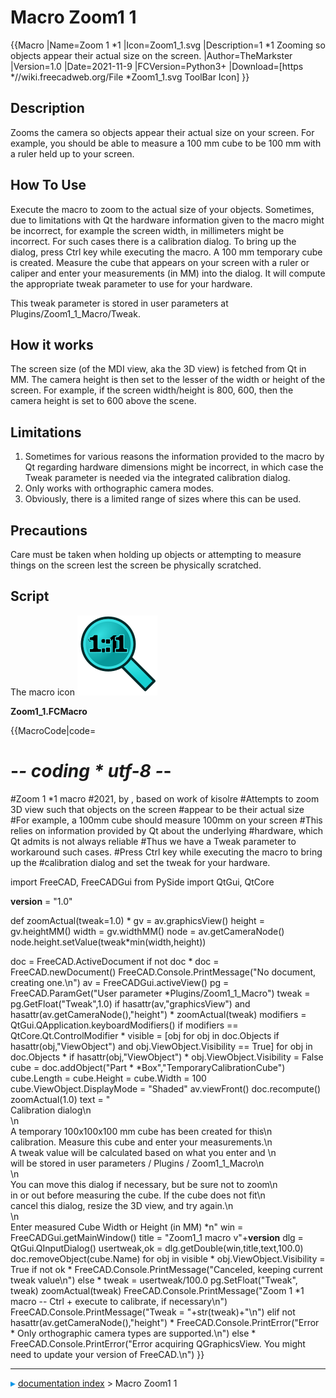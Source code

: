 # Macro Zoom1 1
{{Macro
|Name=Zoom 1   *1
|Icon=Zoom1_1.svg
|Description=1   *1 Zooming so objects appear their actual size on the screen.
|Author=TheMarkster
|Version=1.0
|Date=2021-11-9
|FCVersion=Python3+
|Download=[https   *//wiki.freecadweb.org/File   *Zoom1_1.svg ToolBar Icon]
}}

## Description

Zooms the camera so objects appear their actual size on your screen. For example, you should be able to measure a 100 mm cube to be 100 mm with a ruler held up to your screen.

## How To Use 

Execute the macro to zoom to the actual size of your objects. Sometimes, due to limitations with Qt the hardware information given to the macro might be incorrect, for example the screen width, in millimeters might be incorrect. For such cases there is a calibration dialog. To bring up the dialog, press Ctrl key while executing the macro. A 100 mm temporary cube is created. Measure the cube that appears on your screen with a ruler or caliper and enter your measurements (in MM) into the dialog. It will compute the appropriate tweak parameter to use for your hardware.

This tweak parameter is stored in user parameters at Plugins/Zoom1\_1\_Macro/Tweak.

## How it works 

The screen size (of the MDI view, aka the 3D view) is fetched from Qt in MM. The camera height is then set to the lesser of the width or height of the screen. For example, if the screen width/height is 800, 600, then the camera height is set to 600 above the scene.

## Limitations

1.  Sometimes for various reasons the information provided to the macro by Qt regarding hardware dimensions might be incorrect, in which case the Tweak parameter is needed via the integrated calibration dialog.
2.  Only works with orthographic camera modes.
3.  Obviously, there is a limited range of sizes where this can be used.

## Precautions

Care must be taken when holding up objects or attempting to measure things on the screen lest the screen be physically scratched.

## Script

The macro icon  <img alt="" src=images/Zoom1_1.svg  style="width   *48px;">

**Zoom1\_1.FCMacro**


{{MacroCode|code=
# -*- coding   * utf-8 -*-
#Zoom 1   *1 macro
#2021, by <TheMarkster>, based on work of kisolre
#Attempts to zoom 3D view such that objects on the screen
#appear to be their actual size
#For example, a 100mm cube should measure 100mm on your screen
#This relies on information provided by Qt about the underlying
#hardware, which Qt admits is not always reliable
#Thus we have a Tweak parameter to workaround such cases.
#Press Ctrl key while executing the macro to bring up the
#calibration dialog and set the tweak for your hardware.


import FreeCAD, FreeCADGui
from PySide import QtGui, QtCore

__version__ = "1.0"

def zoomActual(tweak=1.0)   *
    gv = av.graphicsView()
    height = gv.heightMM()
    width = gv.widthMM()
    node = av.getCameraNode()
    node.height.setValue(tweak*min(width,height))

doc = FreeCAD.ActiveDocument
if not doc   *
    doc = FreeCAD.newDocument()
    FreeCAD.Console.PrintMessage("No document, creating one.\n")
av = FreeCADGui.activeView()
pg = FreeCAD.ParamGet("User parameter   *Plugins/Zoom1_1_Macro")
tweak = pg.GetFloat("Tweak",1.0)
if hasattr(av,"graphicsView") and hasattr(av.getCameraNode(),"height")   *
    zoomActual(tweak)
    modifiers = QtGui.QApplication.keyboardModifiers()
    if modifiers == QtCore.Qt.ControlModifier   *
        visible = [obj for obj in doc.Objects if hasattr(obj,"ViewObject") and obj.ViewObject.Visibility == True]
        for obj in doc.Objects   *
            if hasattr(obj,"ViewObject")   *
                obj.ViewObject.Visibility = False
        cube = doc.addObject("Part   *   *Box","TemporaryCalibrationCube")
        cube.Length = cube.Height = cube.Width = 100
        cube.ViewObject.DisplayMode = "Shaded"
        av.viewFront()
        doc.recompute()
        zoomActual(1.0)
        text = "\
Calibration dialog\n\
\n\
A temporary 100x100x100 mm cube has been created for this\n\
calibration. Measure this cube and enter your measurements.\n\
A tweak value will be calculated based on what you enter and \n\
will be stored in user parameters / Plugins / Zoom1_1_Macro\n\
\n\
You can move this dialog if necessary, but be sure not to zoom\n\
in or out before measuring the cube. If the cube does not fit\n\
cancel this dialog, resize the 3D view, and try again.\n\
\n\
Enter measured Cube Width or Height (in MM)   *n"
        win = FreeCADGui.getMainWindow()
        title = "Zoom1_1 macro v"+__version__
        dlg = QtGui.QInputDialog()
        usertweak,ok = dlg.getDouble(win,title,text,100.0)
        doc.removeObject(cube.Name)
        for obj in visible   *
            obj.ViewObject.Visibility = True
        if not ok   *
            FreeCAD.Console.PrintMessage("Canceled, keeping current tweak value\n")
        else   *
            tweak = usertweak/100.0
            pg.SetFloat("Tweak", tweak)
            zoomActual(tweak)
    FreeCAD.Console.PrintMessage("Zoom 1   *1 macro -- Ctrl + execute to calibrate, if necessary\n")
    FreeCAD.Console.PrintMessage("Tweak = "+str(tweak)+"\n")
elif not hasattr(av.getCameraNode(),"height")   *
    FreeCAD.Console.PrintError("Error   * Only orthographic camera types are supported.\n")
else   *
    FreeCAD.Console.PrintError("Error acquiring QGraphicsView. You might need to update your version of FreeCAD.\n")
}}



---
![](images/Right_arrow.png) [documentation index](../README.md) > Macro Zoom1 1
